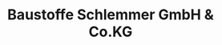 ---
title: "Baustoffe Schlemmer GmbH & Co.KG"
url: /erlangen/baustoffe-schlemmer-gmbh-und-co-kg/
shop: Baustoffe
---